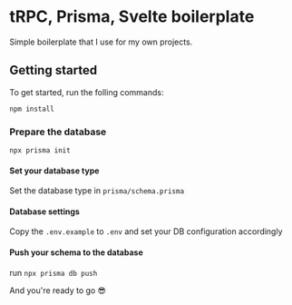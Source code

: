 # tRPC, Prisma, Svelte boilerplate

Simple boilerplate that I use for my own projects.

## Getting started

To get started, run the folling commands:

`npm install`

### Prepare the database

`npx prisma init`

#### Set your database type

Set the database type in `prisma/schema.prisma`

#### Database settings

Copy the `.env.example` to `.env` and set your DB configuration accordingly

#### Push your schema to the database 

run `npx prisma db push`

And you're ready to go 😎
